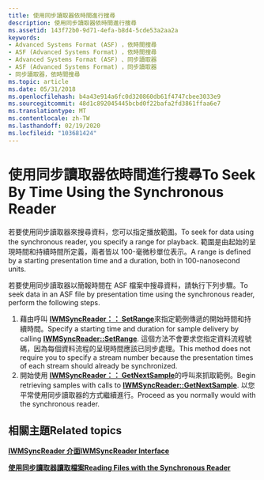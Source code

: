 ```yaml
---
title: 使用同步讀取器依時間進行搜尋
description: 使用同步讀取器依時間進行搜尋
ms.assetid: 143f72b0-9d71-4efa-b8d4-5cde53a2aa2a
keywords:
- Advanced Systems Format (ASF) ，依時間搜尋
- ASF (Advanced Systems Format) ，依時間搜尋
- Advanced Systems Format (ASF) 、同步讀取器
- ASF (Advanced Systems Format) ，同步讀取器
- 同步讀取器，依時間搜尋
ms.topic: article
ms.date: 05/31/2018
ms.openlocfilehash: b4a43e914a6fc0d320860db61f4747cbee3033e9
ms.sourcegitcommit: 48d1c892045445bcbd0f22bafa2fd3861ffaa6e7
ms.translationtype: MT
ms.contentlocale: zh-TW
ms.lasthandoff: 02/19/2020
ms.locfileid: "103681424"
---
```

# <a name="to-seek-by-time-using-the-synchronous-reader"></a><span data-ttu-id="4bced-108">使用同步讀取器依時間進行搜尋</span><span class="sxs-lookup"><span data-stu-id="4bced-108">To Seek By Time Using the Synchronous Reader</span></span>

<span data-ttu-id="4bced-109">若要使用同步讀取器來搜尋資料，您可以指定播放範圍。</span><span class="sxs-lookup"><span data-stu-id="4bced-109">To seek for data using the synchronous reader, you specify a range for playback.</span></span> <span data-ttu-id="4bced-110">範圍是由起始的呈現時間和持續時間所定義，兩者皆以 100-毫微秒單位表示。</span><span class="sxs-lookup"><span data-stu-id="4bced-110">A range is defined by a starting presentation time and a duration, both in 100-nanosecond units.</span></span>

<span data-ttu-id="4bced-111">若要使用同步讀取器以簡報時間在 ASF 檔案中搜尋資料，請執行下列步驟。</span><span class="sxs-lookup"><span data-stu-id="4bced-111">To seek data in an ASF file by presentation time using the synchronous reader, perform the following steps.</span></span>

1.  <span data-ttu-id="4bced-112">藉由呼叫 [**IWMSyncReader：： SetRange**](/previous-versions/windows/desktop/api/Wmsdkidl/nf-wmsdkidl-iwmsyncreader-setrange)來指定範例傳遞的開始時間和持續時間。</span><span class="sxs-lookup"><span data-stu-id="4bced-112">Specify a starting time and duration for sample delivery by calling [**IWMSyncReader::SetRange**](/previous-versions/windows/desktop/api/Wmsdkidl/nf-wmsdkidl-iwmsyncreader-setrange).</span></span> <span data-ttu-id="4bced-113">這個方法不會要求您指定資料流程號碼，因為每個資料流程的呈現時間應該已同步處理。</span><span class="sxs-lookup"><span data-stu-id="4bced-113">This method does not require you to specify a stream number because the presentation times of each stream should already be synchronized.</span></span>
2.  <span data-ttu-id="4bced-114">開始使用 [**IWMSyncReader：： GetNextSample**](/previous-versions/windows/desktop/api/Wmsdkidl/nf-wmsdkidl-iwmsyncreader-getnextsample)的呼叫來抓取範例。</span><span class="sxs-lookup"><span data-stu-id="4bced-114">Begin retrieving samples with calls to [**IWMSyncReader::GetNextSample**](/previous-versions/windows/desktop/api/Wmsdkidl/nf-wmsdkidl-iwmsyncreader-getnextsample).</span></span> <span data-ttu-id="4bced-115">以您平常使用同步讀取器的方式繼續進行。</span><span class="sxs-lookup"><span data-stu-id="4bced-115">Proceed as you normally would with the synchronous reader.</span></span>

## <a name="related-topics"></a><span data-ttu-id="4bced-116">相關主題</span><span class="sxs-lookup"><span data-stu-id="4bced-116">Related topics</span></span>

<dl> <dt>

[<span data-ttu-id="4bced-117">**IWMSyncReader 介面**</span><span class="sxs-lookup"><span data-stu-id="4bced-117">**IWMSyncReader Interface**</span></span>](/previous-versions/windows/desktop/api/wmsdkidl/nn-wmsdkidl-iwmsyncreader)
</dt> <dt>

[<span data-ttu-id="4bced-118">**使用同步讀取器讀取檔案**</span><span class="sxs-lookup"><span data-stu-id="4bced-118">**Reading Files with the Synchronous Reader**</span></span>](reading-files-with-the-synchronous-reader.md)
</dt> </dl>

 

 





